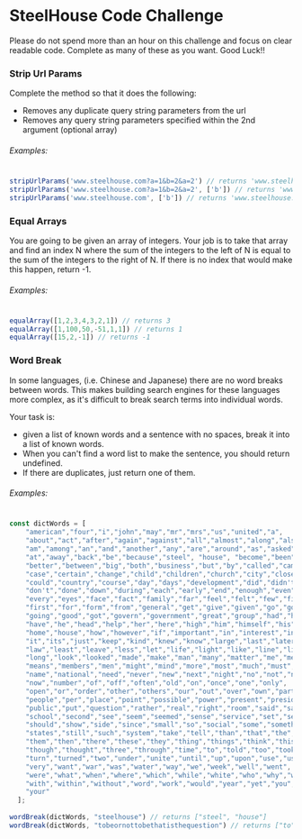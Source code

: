 
# SteelHouse Code Challenge

Please do not spend more than an hour on this challenge and focus on clear readable code. Complete as many of these as you want. Good Luck!!

### Strip Url Params


Complete the method so that it does the following:
- Removes any duplicate query string parameters from the url
- Removes any query string parameters specified within the 2nd argument (optional array)
###### Examples:
#
```javascript
stripUrlParams('www.steelhouse.com?a=1&b=2&a=2') // returns 'www.steelhouse.com?a=1&b=2'
stripUrlParams('www.steelhouse.com?a=1&b=2&a=2', ['b']) // returns 'www.steelhouse.com?a=1'
stripUrlParams('www.steelhouse.com', ['b']) // returns 'www.steelhouse.com'
```

### Equal Arrays
You are going to be given an array of integers. Your job is to take that array and find an index N where the sum of the integers to the left of N is equal to the sum of the integers to the right of N. If there is no index that would make this happen, return -1.

###### Examples:
#
```javascript
equalArray([1,2,3,4,3,2,1]) // returns 3
equalArray([1,100,50,-51,1,1]) // returns 1
equalArray([15,2,-1]) // returns -1 
```

### Word Break
In some languages, (i.e. Chinese and Japanese) there are no word breaks between words. This makes building search engines for these languages more complex, as it's difficult to break search terms into individual words.

Your task is:
- given a list of known words and a sentence with no spaces, break it into a list of known words. 
- When you can't find a word list to make the sentence, you should return undefined.
- If there are duplicates, just return one of them.

###### Examples:
#
```javascript
const dictWords = [
    "american","four","i","john","may","mr","mrs","us","united","a",
    "about","act","after","again","against","all","almost","along","also","always",
    "am","among","an","and","another","any","are","around","as","asked",
    "at","away","back","be","because","steel", "house", "become","been","before","began","best",
    "better","between","big","both","business","but","by","called","came","can",
    "case","certain","change","child","children","church","city","close","come","company",
    "could","country","course","day","days","development","did","didn't","do","does",
    "don't","done","down","during","each","early","end","enough","even","ever",
    "every","eyes","face","fact","family","far","feel","felt","few","find",
    "first","for","form","from","general","get","give","given","go","god",
    "going","good","got","govern","government","great","group","had","hand","has",
    "have","he","head","help","her","here","high","him","himself","his",
    "home","house","how","however","if","important","in","interest","into","is",
    "it","its","just","keep","kind","knew","know","large","last","later",
    "law","least","leave","less","let","life","light","like","line","little",
    "long","look","looked","made","make","man","many","matter","me","mean",
    "means","members","men","might","mind","more","most","much","must","my",
    "name","national","need","never","new","next","night","no","not","nothing",
    "now","number","of","off","often","old","on","once","one","only",
    "open","or","order","other","others","our","out","over","own","part",
    "people","per","place","point","possible","power","present","president","problem","program",
    "public","put","question","rather","real","right","room","said","same","say",
    "school","second","see","seem","seemed","sense","service","set","several","she",
    "should","show","side","since","small","so","social","some","something","state",
    "states","still","such","system","take","tell","than","that","the","their",
    "them","then","there","these","they","thing","things","think","this","those",
    "though","thought","three","through","time","to","told","too","took","toward",
    "turn","turned","two","under","unite","until","up","upon","use","used",
    "very","want","war","was","water","way","we","week","well","went",
    "were","what","when","where","which","while","white","who","why","will",
    "with","within","without","word","work","would","year","yet","you","young",
    "your"
  ];
  
wordBreak(dictWords, "steelhouse") // returns ["steel", "house"]
wordBreak(dictWords, "tobeornottobethatisthequestion") // returns ["to", "be", "or", "not", "that", "is", "the" "question"]
```
